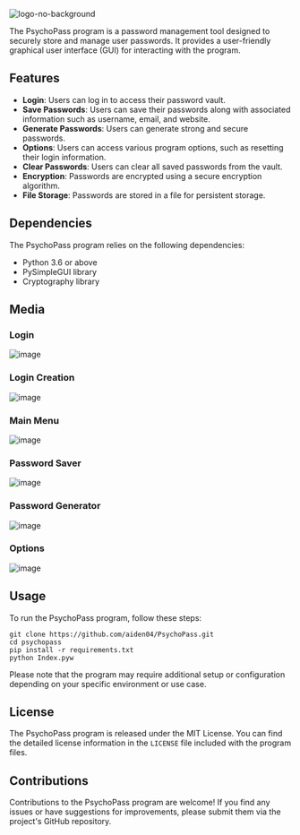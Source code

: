 
![logo-no-background](https://github.com/aiden04/PsychoPass/assets/9298623/c8139a9e-9eba-4d9a-b9ab-133785936861)

The PsychoPass program is a password management tool designed to securely store and manage user passwords. It provides a user-friendly graphical user interface (GUI) for interacting with the program.

## Features

- **Login**: Users can log in to access their password vault.
- **Save Passwords**: Users can save their passwords along with associated information such as username, email, and website.
- **Generate Passwords**: Users can generate strong and secure passwords.
- **Options**: Users can access various program options, such as resetting their login information.
- **Clear Passwords**: Users can clear all saved passwords from the vault.
- **Encryption**: Passwords are encrypted using a secure encryption algorithm.
- **File Storage**: Passwords are stored in a file for persistent storage.

## Dependencies

The PsychoPass program relies on the following dependencies:

- Python 3.6 or above
- PySimpleGUI library
- Cryptography library

## Media
### Login
![image](https://github.com/aiden04/PsychoPass/assets/9298623/b1d7a129-c5eb-456f-a02e-0ce80b27ca4b)
### Login Creation
![image](https://github.com/aiden04/PsychoPass/assets/9298623/e277ec83-f75b-45e3-bd25-2ff78497db99)
### Main Menu
![image](https://github.com/aiden04/PsychoPass/assets/9298623/6cd9a493-54d8-46a5-8d58-0f1e1329e313)
### Password Saver
![image](https://github.com/aiden04/PsychoPass/assets/9298623/a1a847e7-e5c1-490b-9d40-98e30786ce7b)
### Password Generator
![image](https://github.com/aiden04/PsychoPass/assets/9298623/f053078a-1d4a-4f6e-8937-2415c5bc479e)
### Options
![image](https://github.com/aiden04/PsychoPass/assets/9298623/1157eaca-2dbe-4a95-8b36-b24747ee2a29)

## Usage

To run the PsychoPass program, follow these steps:
```batch
git clone https://github.com/aiden04/PsychoPass.git
cd psychopass
pip install -r requirements.txt
python Index.pyw
```

Please note that the program may require additional setup or configuration depending on your specific environment or use case.

## License

The PsychoPass program is released under the MIT License. You can find the detailed license information in the `LICENSE` file included with the program files.

## Contributions

Contributions to the PsychoPass program are welcome! If you find any issues or have suggestions for improvements, please submit them via the project's GitHub repository.
